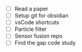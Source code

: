  - [ ] Read a paper
 - [ ] Setup git for obsidian
 - [ ] vsCode shortcuts
 - [ ] Particle filter
 - [ ] Sensor fusion repo
 - [ ] Find the gap code study